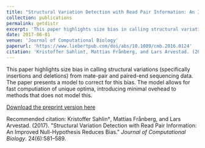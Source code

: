 ```yaml
---
title: "Structural Variation Detection with Read Pair Information: An Improved Null-Hypothesis Reduces Bias"
collection: publications
permalink: getdistr
excerpt: 'This paper highlights size bias in calling structural variations (specifically insertions and deletions) from mate-pair and paired-end sequencing data. The paper presents a model to correct for this bias. The model allows for fast computiation of unique optima, introducing minimal ovehead to methods that does not model this.'
date: 2017-06-01
venue: 'Journal of Computational Biology'
paperurl: 'https://www.liebertpub.com/doi/abs/10.1089/cmb.2016.0124'
citation: 'Kristoffer Sahlin†, Mattias Frånberg, and Lars Arvestad. (20157). &quot;Structural Variation Detection with Read Pair Information: An Improved Null-Hypothesis Reduces Bias.&quot; <i>Journal of Computational Biology</i>. 24(6):581–589.'
---
```

This paper highlights size bias in calling structural variations (specifically insertions and deletions) from mate-pair and paired-end sequencing data. The paper presents a model to correct for this bias. The model allows for fast computiation of unique optima, introducing minimal ovehead to methods that does not model this.

[Download the preprint version here](https://www.biorxiv.org/content/10.1101/023929v1.full.pdf)

Recommended citation: Kristoffer Sahlin†, Mattias Frånberg, and Lars Arvestad. (2017). &quot;Structural Variation Detection with Read Pair Information: An Improved Null-Hypothesis Reduces Bias.&quot; <i>Journal of Computational Biology</i>. 24(6):581–589.